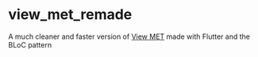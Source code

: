 # view_met_remade

A much cleaner and faster version of [View MET](https://github.com/MakufonSkifto/view_met) made with Flutter and the BLoC pattern
